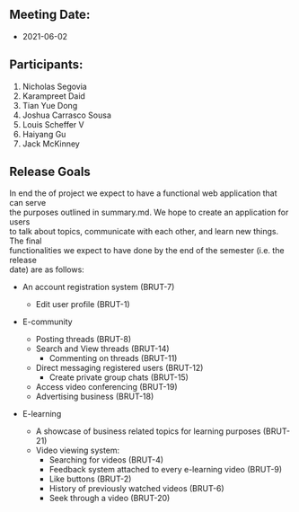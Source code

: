 ## Meeting Date: 
* 2021-06-02
## Participants:
1. Nicholas Segovia
2. Karampreet Daid
3. Tian Yue Dong 
4. Joshua Carrasco Sousa
5. Louis Scheffer V
6. Haiyang Gu
7. Jack McKinney
## Release Goals
In end the of project we expect to have a functional web application that can serve  
the purposes outlined in summary.md. We hope to create an application for users   
to talk about topics, communicate with each other, and learn new things. The final  
functionalities we expect to have done by the end of the semester (i.e. the release  
date) are as follows:

* An account registration system (BRUT-7)
     * Edit user profile (BRUT-1)
* E-community 
    * Posting threads (BRUT-8)
    * Search and View threads (BRUT-14)
        * Commenting on threads (BRUT-11)
    * Direct messaging registered users (BRUT-12)
        * Create private group chats (BRUT-15)
    * Access video conferencing (BRUT-19)
    * Advertising business (BRUT-18)
    
* E-learning
    * A showcase of business related topics for learning purposes (BRUT-21)
    * Video viewing system:
        * Searching for videos (BRUT-4)
        * Feedback system attached to every e-learning video (BRUT-9)
        * Like buttons (BRUT-2)
        * History of previously watched videos (BRUT-6)
        * Seek through a video (BRUT-20)
        
        
    

